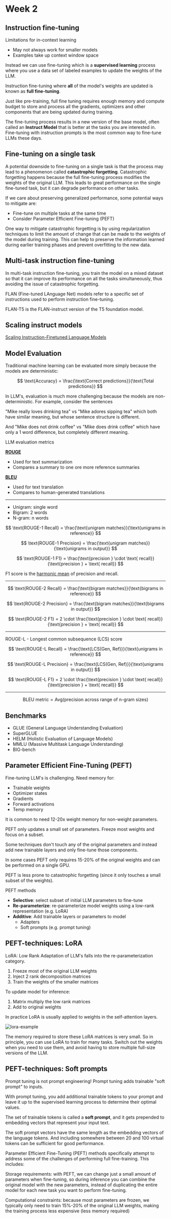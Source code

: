 # Week 2

## Instruction fine-tuning

Limitations for in-context learning

- May not always work for smaller models
- Examples take up context window space

Instead we can use fine-tuning which is a **supervised learning** process where you use
a data set of labeled examples to update the weights of the LLM.

Instruction fine-tuning where **all** of the model's weights are updated is known as
**full fine-tuning**.

Just like pre-training, full fine tuning requires enough memory and compute budget to
store and process all the gradients, optimizers and other components that are being
updated during training.

The fine-tuning process results in a new version of the base model, often called an
**Instruct Model** that is better at the tasks you are interested in. Fine-tuning with
instruction prompts is the most common way to fine-tune LLMs these days.


## Fine-tuning on a single task

A potential downside to fine-tuning on a single task is that the process may lead to a
phenomenon called **catastrophic forgetting**. Catastrophic forgetting happens because
the full fine-tuning process modifies the weights of the original LLM. This leads to
great performance on the single fine-tuned task, but it can degrade performance on other
tasks.

If we care about preserving generalized performance, some potential ways to mitigate
are:

- Fine-tune on multiple tasks at the same time
- Consider Parameter Efficient Fine-tuning (PEFT)

One way to mitigate catastrophic forgetting is by using regularization techniques to
limit the amount of change that can be made to the weights of the model during training.
This can help to preserve the information learned during earlier training phases and
prevent overfitting to the new data.


## Multi-task instruction fine-tuning

In multi-task instruction fine-tuning, you train the model on a mixed dataset so that it
can improve its performance on all the tasks simultaneously, thus avoiding the issue of
catastrophic forgetting.

FLAN (Fine-tuned LAnguage Net) models refer to a specific set of instructions used to
perform instruction fine-tuning.

FLAN-T5 is the FLAN-instruct version of the T5 foundation model.


## Scaling instruct models

[Scaling Instruction-Finetuned Language Models](./supplemental/scaling-instruction-finetuned-language-models.pdf)


## Model Evaluation

Traditional machine learning can be evaluated more simply because the models are deterministic:


$$
\text{Accuracy} = \frac{\text{Correct predictions}}{\text{Total predictions}}
$$

In LLM's, evaluation is much more challenging because the models are non-deterministic. For example,
consider the sentences

"Mike really loves drinking tea" vs "Mike adores sipping tea" which both have similar meaning, but
whose sentence structure is different.

And "Mike does not drink coffee" vs "Mike does drink coffee" which have only a 1 word difference,
but completely different meaning.

LLM evaluation metrics

**[ROUGE](https://en.wikipedia.org/wiki/ROUGE_(metric))**

- Used for text summarization
- Compares a summary to one ore more reference summaries

**[BLEU](https://en.wikipedia.org/wiki/BLEU)**

- Used for text translation
- Compares to human-generated translations

---

- Unigram: single word
- Bigram: 2 words
- N-gram: n words

$$
\text{ROUGE-1 Recall} = \frac{\text{unigram matches}}{\text{unigrams in reference}}
$$

$$
\text{ROUGE-1 Precision} = \frac{\text{unigram matches}}{\text{unigrams in output}}
$$

$$
\text{ROUGE-1 F1} = \frac{\text{precision } \cdot \text{ recall}}{\text{precision } + \text{ recall}}
$$

F1 score is the [harmonic mean](https://en.wikipedia.org/wiki/Harmonic_mean) of precision and recall.

---

$$
\text{ROUGE-2 Recall} = \frac{\text{bigram matches}}{\text{bigrams in reference}}
$$

$$
\text{ROUGE-2 Precision} = \frac{\text{bigram matches}}{\text{bigrams in output}}
$$

$$
\text{ROUGE-2 F1} = 2 \cdot \frac{\text{precision } \cdot \text{ recall}}{\text{precision } + \text{ recall}}
$$

---

ROUGE-L - Longest common subsequence (LCS) score

$$
\text{ROUGE-L Recall} = \frac{\text{LCS(Gen, Ref)}}{\text{unigrams in reference}}
$$

$$
\text{ROUGE-L Precision} = \frac{\text{LCS(Gen, Ref)}}{\text{unigrams in output}}
$$

$$
\text{ROUGE-L F1} = 2 \cdot \frac{\text{precision } \cdot \text{ recall}}{\text{precision } + \text{ recall}}
$$

---

$$
\text{BLEU metric} = \text{Avg(precision across range of n-gram sizes)}
$$


## Benchmarks

- GLUE (General Language Understanding Evaluation)
- SuperGLUE
- HELM (Holistic Evaluation of Language Models)
- MMLU (Massive Multitask Language Understanding)
- BIG-bench


## Parameter Efficient Fine-Tuning (PEFT)

Fine-tuning LLM's is challenging. Need memory for:

- Trainable weights
- Optimizer states
- Gradients
- Forward activations
- Temp memory

It is common to need 12-20x weight memory for non-weight parameters.

PEFT only updates a small set of parameters. Freeze most weights and focus on a subset.

Some techniques don't touch any of the original parameters and instead add new trainable layers
and only fine-tune those components.

In some cases PEFT only requires 15-20% of the original weights and can be performed on a single
GPU.

PEFT is less prone to catastrophic forgetting (since it only touches a small subset of the weights).

PEFT methods

- **Selective**: select subset of initial LLM parameters to fine-tune
- **Re-parameterize**: re-parameterize model weights using a low-rank representation (e.g. LoRA)
- **Additive**: Add trainable layers or parameters to model
    - Adapters
    - Soft prompts (e.g. prompt tuning)


## PEFT-techniques: LoRA

LoRA: Low Rank Adaptation of LLM's falls into the re-parameterization category.

1. Freeze most of the original LLM weights
2. Inject 2 rank decomposition matrices
3. Train the weights of the smaller matrices

To update model for inference:

1. Matrix multiply the low rank matrices
2. Add to original weights

In practice LoRA is usually applied to weights in the self-attention layers.

![lora-example](images/lora-example.png)

The memory required to store these LoRA matrices is very small. So in principle, you can use LoRA
to train for many tasks. Switch out the weights when you need to use them, and avoid having to
store multiple full-size versions of the LLM.


## PEFT-techniques: Soft prompts

Prompt tuning is not prompt engineering! Prompt tuning adds trainable "soft prompt" to inputs.

With prompt tuning, you add additional trainable tokens to your prompt and leave it up to the
supervised learning process to determine their optimal values.

The set of trainable tokens is called a **soft prompt**, and it gets prepended to embedding
vectors that represent your input text.

The soft prompt vectors have the same length as the embedding vectors of the language tokens. And
including somewhere between 20 and 100 virtual tokens can be sufficient for good performance.

Parameter Efficient Fine-Tuning (PEFT) methods specifically attempt to address some of the
challenges of performing full fine-training.  This includes:


Storage requirements: with PEFT, we can change just a small amount of parameters when fine-tuning,
so during inference you can combine the original model with the new parameters, instead of
duplicating the entire model for each new task you want to perform fine-tuning.

Computational constraints: because most parameters are frozen, we typically only need to train
15%-20% of the original LLM weights, making the training process less expensive (less memory
required)
